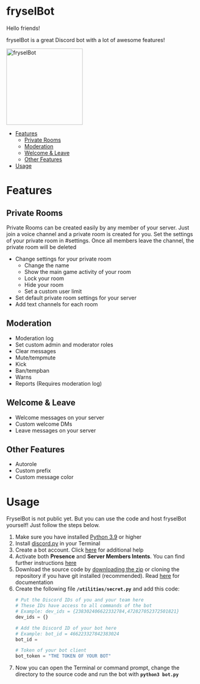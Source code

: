 # **fryselBot**

Hello friends! 

fryselBot is a great Discord bot with a lot of awesome features!

<img src="https://github.com/Fynn-F/fryselBot/blob/master/fryselBot-logo.png" alt="fryselBot" width="200"/>

- [Features](https://github.com/Fynn-F/fryselBot#features)
  - [Private Rooms](https://github.com/Fynn-F/fryselBot#private-rooms)
  - [Moderation](https://github.com/Fynn-F/fryselBot#moderation)
  - [Welcome & Leave](https://github.com/Fynn-F/fryselBot#welcome--leave)
  - [Other Features](https://github.com/Fynn-F/fryselBot#other-features)
- [Usage](https://github.com/Fynn-F/fryselBot#usage)

# **Features**
## **Private Rooms**
Private Rooms can be created easily by any member of your server.
Just join a voice channel and a private room is created for you.
Set the settings of your private room in #settings.
Once all members leave the channel, the private room will be deleted
- Change settings for your private room
  - Change the name
  - Show the main game activity of your room
  - Lock your room
  - Hide your room
  - Set a custom user limit
- Set default private room settings for your server
- Add text channels for each room

## **Moderation**
- Moderation log
- Set custom admin and moderator roles
- Clear messages
- Mute/tempmute
- Kick
- Ban/tempban
- Warns
- Reports (Requires moderation log)

## **Welcome & Leave**
- Welcome messages on your server
- Custom welcome DMs
- Leave messages on your server

## **Other Features**
- Autorole
- Custom prefix
- Custom message color


# **Usage**
FryselBot is not public yet. But you can use the code and host fryselBot yourself! Just follow the steps below.

1. Make sure you have installed [Python 3.9](https://www.python.org/downloads/) or higher
2. Install [discord.py](https://discordpy.readthedocs.io/en/latest/intro.html) in your Terminal
3. Create a bot account. Click [here](https://discordpy.readthedocs.io/en/latest/discord.html) for additional help
4. Activate both **Presence** and **Server Members Intents**. You can find further instructions [here](https://discordpy.readthedocs.io/en/latest/intents.html#privileged-intents)
5. Download the source code by [downloading the zip](https://github.com/Fynn-F/fryselBot/archive/refs/heads/master.zip) or cloning the repository if you have git installed (recommended). Read [here](https://docs.github.com/en/github/creating-cloning-and-archiving-repositories/cloning-a-repository-from-github/cloning-a-repository) for documentation
6. Create the following file **`/utilities/secret.py`** and add this code:
    ```python
    # Put the Discord IDs of you and your team here
    # These IDs have access to all commands of the bot
    # Example: dev_ids = {238302406622332784,472827052372501821}
    dev_ids = {}

    # Add the Discord ID of your bot here
    # Example: bot_id = 466223327842383024
    bot_id = 

    # Token of your bot client
    bot_token = "THE TOKEN OF YOUR BOT"
    ```
7. Now you can open the Terminal or command prompt, change the directory to the source code and run the bot with **`python3 bot.py`**



